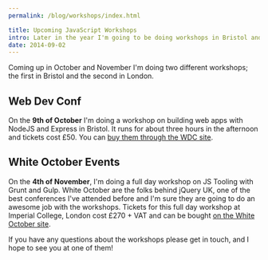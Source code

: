 ```yaml
---
permalink: /blog/workshops/index.html

title: Upcoming JavaScript Workshops
intro: Later in the year I'm going to be doing workshops in Bristol and London and I'd love to see you there!
date: 2014-09-02
---
```


Coming up in October and November I'm doing two different workshops; the first in Bristol and the second in London.

## Web Dev Conf

On the **9th of October** I'm doing a workshop on building web apps with NodeJS and Express in Bristol. It runs for about three hours in the afternoon and tickets cost £50. You can [buy them through the WDC site](http://2014.webdevconf.com/workshops/#jackfranklin).

## White October Events

On the **4th of November**, I'm doing a full day workshop on JS Tooling with Grunt and Gulp. White October are the folks behind jQuery UK, one of the best conferences I've attended before and I'm sure they are going to do an awesome job with the workshops. Tickets for this full day workshop at Imperial College, London cost £270 + VAT and can be bought [on the White October site](http://www.whiteoctoberevents.co.uk/event/javascript-workshops/introduction-to-js-tooling/).

If you have any questions about the workshops please get in touch, and I hope to see you at one of them!
